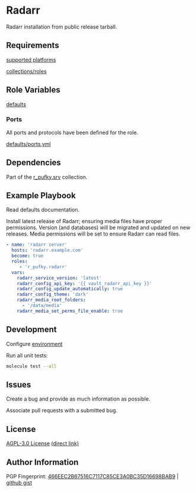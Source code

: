 # Radarr
Radarr installation from public release tarball.

## Requirements
[supported platforms](https://github.com/r-pufky/ansible_radarr/blob/main/meta/main.yml)

[collections/roles](https://github.com/r-pufky/ansible_radarr/blob/main/meta/requirements.yml)

## Role Variables
[defaults](https://github.com/r-pufky/ansible_radarr/tree/main/defaults/main)

### Ports
All ports and protocols have been defined for the role.

[defaults/ports.yml](https://github.com/r-pufky/ansible_radarr/blob/main/defaults/main/ports.yml)

## Dependencies
Part of the [r_pufky.srv](https://github.com/r-pufky/ansible_collection_srv)
collection.

## Example Playbook
Read defaults documentation.

Install latest release of Radarr; ensuring media files have proper permissions.
Version (and databases) will be migrated and updated on new releases. Media
permissions will be set to ensure Radarr can read files.
``` yaml
- name: 'radarr server'
  hosts: 'radarr.example.com'
  become: true
  roles:
     - 'r_pufky.radarr'
  vars:
    radarr_service_version: 'latest'
    radarr_config_api_key: '{{ vault_radarr_api_key }}'
    radarr_config_update_automatically: true
    radarr_config_theme: 'dark'
    radarr_media_root_folders:
      - '/data/media'
    radarr_media_set_perms_file_enable: true
```

## Development
Configure [environment](https://github.com/r-pufky/ansible_collection_srv/blob/main/docs/dev/environment/README.md)

Run all unit tests:
``` bash
molecule test --all
```

## Issues
Create a bug and provide as much information as possible.

Associate pull requests with a submitted bug.

## License
[AGPL-3.0 License](https://www.tldrlegal.com/license/gnu-affero-general-public-license-v3-agpl-3-0)
 [(direct link)](https://github.com/r-pufky/ansible_nzbget/blob/main/LICENSE)

## Author Information
PGP Fingerprint: [466EEC2B67516C7117C85CE3A0BC35D16698BAB9](https://keys.openpgp.org/vks/v1/by-fingerprint/466EEC2B67516C7117C85CE3A0BC35D16698BAB9)
| [github gist](https://gist.github.com/r-pufky/a8df36977c55b5bb20829267c4c49d22)
